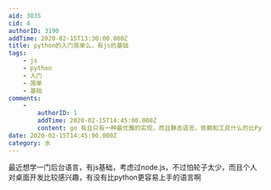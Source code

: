 ```yaml
---
aid: 3035
cid: 4
authorID: 3190
addTime: 2020-02-15T13:30:00.000Z
title: python的入门简单么，有js的基础
tags:
    - js
    - python
    - 入门
    - 简单
    - 基础
comments:
    -
        authorID: 1
        addTime: 2020-02-15T14:45:00.000Z
        content: go 有且只有一种最优雅的实现，而且静态语言，依赖和工具什么的比Python好一万倍
date: 2020-02-15T14:45:00.000Z
category: 水
---
```


最近想学一门后台语言，有js基础，考虑过node.js，不过怕轮子太少，而且个人对桌面开发比较感兴趣，有没有比python更容易上手的语言啊
